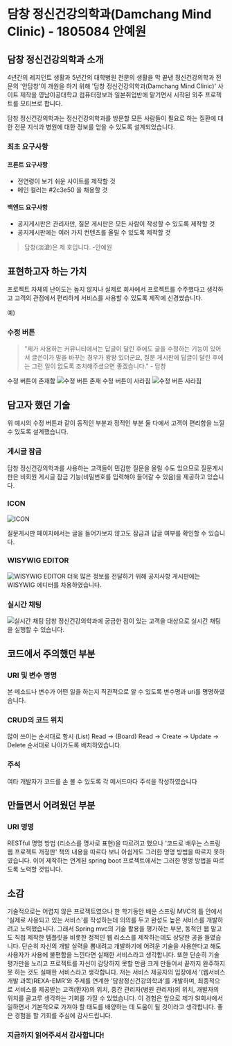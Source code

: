 # 담창 정신건강의학과(Damchang Mind Clinic) - 1805084 안예원

## 담창 정신건강의학과 소개
4년간의 레지던트 생활과 5년간의 대학병원 전문의 생활을 막 끝낸 정신건강의학과 전문의 '안담창'이 개원을 하기 위해 '담창 정신건강의학과(Damchang Mind Clinic)' 사이트 제작을 영남이공대학교 컴퓨터정보과 일본취업반에 맡기면서 시작된 외주 프로젝트를 모티브로 합니다.

담창 정신건강의학과는 정신건강의학과를 방문할 모든 사람들이 필요로 하는 질환에 대한 전문 지식과 병원에 대한 정보를 얻을 수 있도록 설계되었습니다. 

### 최초 요구사항
#### 프론트 요구사항
- 전연령이 보기 쉬운 사이트를 제작할 것
- 메인 컬러는 #2c3e50 을 채용할 것
#### 백엔드 요구사항
- 공지게시판은 관리자만, 질문 게시판은 모든 사람이 작성할 수 있도록 제작할 것
- 공지게시판에는 여러 가지 컨텐츠를 올릴 수 있도록 제작할 것

> 담창(淡滄)은 제 호입니다. -안예원

## 표현하고자 하는 가치
프로젝트 자체의 난이도는 높지 않지나 실제로 회사에서 프로젝트를 수주했다고 생각하고 고객의 관점에서 편리하게 서비스를 사용할 수 있도록 제작에 신경썼습니다.

예)
### 수정 버튼
> "제가 사용하는 커뮤니티에서는 답글이 달린 후에도 글을 수정하는 기능이 있어서 글쓴이가 말을 바꾸는 경우가 왕왕 있더군요, 질문 게시판에 답글이 달린 후에는 그런 일이 없도록 조치해주셨으면 좋겠습니다." - 담창

수정 버튼이 존재함
![수정 버튼 존재](https://i.imgur.com/gZuLJOC.jpg)
수정 버튼이 사라짐
![수정 버튼 사라짐](https://imgur.com/8iSABr0.jpg)

## 담고자 했던 기술
위 예시의 수정 버튼과 같이 동적인 부분과 정적인 부분 둘 다에서 고객이 편리함을 느낄 수 있도록 설계했습니다.

### 게시글 잠금
담창 정신건강의학과를 사용하는 고객들이 민감한 질문을 올릴 수도 있으므로 질문게시판은 비회원 게시글 잠금 기능(비밀번호를 입력해야 들어갈 수 있음)을 제공하고 있습니다.

### ICON
![ICON](https://i.imgur.com/2r9uQpN.jpg)

질문게시판 페이지에서는 글을 들어가보지 않고도 잠금과 답글 여부를 확인할 수 있습니다.
### WISYWIG EDITOR 
![WISYWIG EDITOR](https://i.imgur.com/0G4Wx8h.jpeg)
더욱 많은 정보를 전달하기 위해 공지사항 게시판에는 WISYWIG 에디터를 차용하였습니다.
### 실시간 채팅
![실시간 채팅](https://i.imgur.com/HLzSPCY.jpg)
담창 정신건강의학과에 궁금한 점이 있는 고객을 대상으로 실시간 채팅을 실행할 수 있습니다.

## 코드에서 주의했던 부분
### URI 및 변수 명명
본 메소드나 변수가 어떤 일을 하는지 직관적으로 알 수 있도록 변수명과 uri를 명명하였습니다.

### CRUD의 코드 위치
많이 쓰이는 순서대로 항시 (List) Read -> (Board) Read -> Create -> Update -> Delete 순서대로 나아가도록 배치하였습니다.

### 주석
여타 개발자가 코드를 손 볼 수 있도록 각 메서드마다 주석을 작성하였습니다


## 만들면서 어려웠던 부분
### URI 명명
RESTful 명명 방법 (리소스를 명사로 표현)을 따르려고 했으나 '코드로 배우는 스프링 웹 프로젝트 개정판' 책의 내용을 따르다 보니 아쉽게도 그러한 명명 방법을 따르지 못하였습니다. 이어 제작하는 연계된 spring boot 프로젝트에서는 그러한 명명 방법을 따르도록 노력할 것입니다.

## 소감
기술적으로는 어렵지 않은 프로젝트였으나 한 학기동안 배운 스프링 MVC의 틀 안에서 '실제로 사용되고 있는 서비스'를  작성하는데 의의를 두고 완성도 높은 서비스를 개발하려고 노력했습니다.  그래서 Spring mvc의 기술 활용을 평가하는 부분, 동적인 웹 말고도 직접 제작한 템플릿을 비롯한 정적인 웹 리소스를 제작하는데도 상당한 공을 들였습니다.
단순히 자신의 개발 실력을 뽐내려고 개발하기에 어려운 기술을 사용한다고 해도 사용자가 사용에 불편함을 느낀다면 실패한 서비스라고 생각합니다. 또한 단순히 기술 평가만을 노리고 프로젝트를 자신이 감당하지 못할 만큼 크게 만들어서 끝까지 완주하지 못 하는 것도 실패한 서비스라고 생각합니다.
저는 서비스 제공자의 입장에서 '(웹서비스개발 과목)REXA-EMR'와 주제를 연계한 '담창정신건강의학과'를 개발하며, 최종적으로 서비스를 제공받는 고객(환자)의 위치, 중간 관리자(병원 관리자)의 위치, 개발자의 위치를 골고루 생각하는 기회를 가질 수 있었습니다. 이 경험은 앞으로 제가 SI회사에서 일하면서 기본적으로 가져야 할 태도를 배양하는 데 도움이 될 것이라고 생각합니다. 좋은 경험을 할 기회를 주심에 감사드립니다. 

### 지금까지 읽어주셔서 감사합니다!
